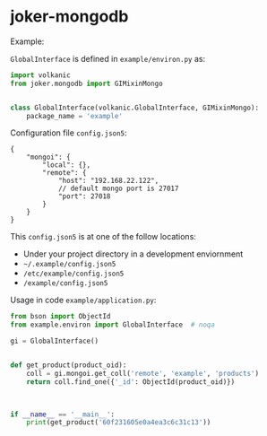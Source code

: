 joker-mongodb
=============

Example:

`GlobalInterface` is defined in `example/environ.py` as:

```python
import volkanic
from joker.mongodb import GIMixinMongo


class GlobalInterface(volkanic.GlobalInterface, GIMixinMongo):
    package_name = 'example'
```

Configuration file `config.json5`:

```json5
{
    "mongoi": {
        "local": {},
        "remote": {
            "host": "192.168.22.122",
            // default mongo port is 27017
            "port": 27018
        }
    }
}
```

This `config.json5` is at one of the follow locations:
- Under your project directory in a development enviornment
- `~/.example/config.json5`
- `/etc/example/config.json5`
- `/example/config.json5`

Usage in code `example/application.py`:

```python
from bson import ObjectId
from example.environ import GlobalInterface  # noqa

gi = GlobalInterface()


def get_product(product_oid):
    coll = gi.mongoi.get_coll('remote', 'example', 'products')
    return coll.find_one({'_id': ObjectId(product_oid)})
    


if __name__ == '__main__':
    print(get_product('60f231605e0a4ea3c6c31c13'))

```

